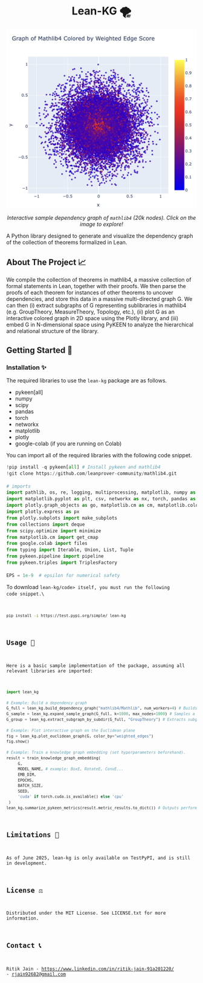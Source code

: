 <h1 align="center">Lean-KG 🌪️</h1>

<p align="center">
  <a href="https://rjain2470.github.io/lean-kg/lean-kg-demo.html">
    <img src="docs/lean-kg-demo.png"
         alt="Lean-KG demo graph"
         width="550">
  </a>
</p>

<p align="center">
  <em>Interactive sample dependency graph of <code>mathlib4</code> (20k nodes). Click on the image to explore!</em>
</p>


A Python library designed to generate and visualize the dependency graph of the collection of theorems formalized in Lean.

## About The Project 📈
We compile the collection of theorems in mathlib4, a massive collection of formal statements in Lean, together with their proofs. We then parse the proofs of each theorem for instances of other theorems to uncover dependencies, and store this data in a massive multi-directed graph G. We can then (i) extract subgraphs of G representing sublibraries in mathlib4 (e.g. GroupTheory, MeasureTheory, Topology, etc.), (ii) plot G as an interactive colored graph in 2D space using the Plotly library, and (iii) embed G in N-dimensional space using PyKEEN to analyze the hierarchical and relational structure of the library.

## Getting Started 🚀

### Installation ✨
The required libraries to use the <code>lean-kg</code> package are as follows.
- pykeen[all]
- numpy
- scipy
- pandas
- torch
- networkx
- matplotlib
- plotly
- google-colab (if you are running on Colab)

You can import all of the required libraries with the following code snippet.
```python
!pip install -q pykeen[all] # Install pykeen and mathlib4
!git clone https://github.com/leanprover-community/mathlib4.git

# imports
import pathlib, os, re, logging, multiprocessing, matplotlib, numpy as np, random
import matplotlib.pyplot as plt, csv, networkx as nx, torch, pandas as pd
import plotly.graph_objects as go, matplotlib.cm as cm, matplotlib.colors as mcolors
import plotly.express as px
from plotly.subplots import make_subplots
from collections import deque
from scipy.optimize import minimize
from matplotlib.cm import get_cmap
from google.colab import files
from typing import Iterable, Union, List, Tuple
from pykeen.pipeline import pipeline
from pykeen.triples import TriplesFactory

EPS = 1e-9  # epsilon for numerical safety
```
To download <code>lean-kg/code> itself, you must run the following code snippet.\
```bash
pip install -i https://test.pypi.org/simple/ lean-kg
```

## Usage 🤖

Here is a basic sample implementation of the package, assuming all relevant libraries are imported:
```python
import lean_kg

# Example: Build a dependency graph
G_full = lean_kg.build_dependency_graph("mathlib4/Mathlib", num_workers=4) # Builds full dependency graph
G_sample = lean_kg.expand_sample_graph(G_full, k=1000, max_nodes=1000) # Samples a random subgraph of 1000 nodes
G_group = lean_kg.extract_subgraph_by_subdir(G_full, "GroupTheory") # Extracts subgraph of statements from Group Theory

# Example: Plot interactive graph on the Euclidean plane
fig = lean_kg.plot_euclidean_graph(G, color_by="weighted_edges")
fig.show()

# Example: Train a knowledge graph embedding (set hyperparameters beforehand).
result = train_knowledge_graph_embedding(
     G,
     MODEL_NAME, # example: BoxE, RotateE, ConvE...
     EMB_DIM,
     EPOCHS,
     BATCH_SIZE,
     SEED,
     'cuda' if torch.cuda.is_available() else 'cpu'
 )
lean_kg.summarize_pykeen_metrics(result.metric_results.to_dict()) # Outputs performance metrics of the embedding (MR, MRR, Hits@k)
```
## Limitations 🚩
As of June 2025, lean-kg is only available on TestPyPI, and is still in development.

## License ⚖️
Distributed under the MIT License. See LICENSE.txt for more information.

## Contact 📞
Ritik Jain - https://www.linkedin.com/in/ritik-jain-91a201220/ - rjain92682@gmail.com
